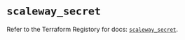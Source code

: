 # `scaleway_secret`

Refer to the Terraform Registory for docs: [`scaleway_secret`](https://www.terraform.io/docs/providers/scaleway/r/secret).
